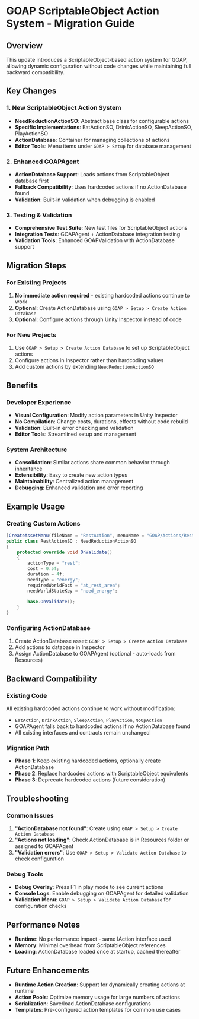 # GOAP ScriptableObject Action System - Migration Guide

## Overview
This update introduces a ScriptableObject-based action system for GOAP, allowing dynamic configuration without code changes while maintaining full backward compatibility.

## Key Changes

### 1. New ScriptableObject Action System
- **NeedReductionActionSO**: Abstract base class for configurable actions
- **Specific Implementations**: EatActionSO, DrinkActionSO, SleepActionSO, PlayActionSO
- **ActionDatabase**: Container for managing collections of actions
- **Editor Tools**: Menu items under `GOAP > Setup` for database management

### 2. Enhanced GOAPAgent
- **ActionDatabase Support**: Loads actions from ScriptableObject database first
- **Fallback Compatibility**: Uses hardcoded actions if no ActionDatabase found
- **Validation**: Built-in validation when debugging is enabled

### 3. Testing & Validation
- **Comprehensive Test Suite**: New test files for ScriptableObject actions
- **Integration Tests**: GOAPAgent + ActionDatabase integration testing
- **Validation Tools**: Enhanced GOAPValidation with ActionDatabase support

## Migration Steps

### For Existing Projects
1. **No immediate action required** - existing hardcoded actions continue to work
2. **Optional**: Create ActionDatabase using `GOAP > Setup > Create Action Database`
3. **Optional**: Configure actions through Unity Inspector instead of code

### For New Projects
1. Use `GOAP > Setup > Create Action Database` to set up ScriptableObject actions
2. Configure actions in Inspector rather than hardcoding values
3. Add custom actions by extending `NeedReductionActionSO`

## Benefits

### Developer Experience
- **Visual Configuration**: Modify action parameters in Unity Inspector
- **No Compilation**: Change costs, durations, effects without code rebuild
- **Validation**: Built-in error checking and validation
- **Editor Tools**: Streamlined setup and management

### System Architecture
- **Consolidation**: Similar actions share common behavior through inheritance
- **Extensibility**: Easy to create new action types
- **Maintainability**: Centralized action management
- **Debugging**: Enhanced validation and error reporting

## Example Usage

### Creating Custom Actions
```csharp
[CreateAssetMenu(fileName = "RestAction", menuName = "GOAP/Actions/Rest Action")]
public class RestActionSO : NeedReductionActionSO
{
    protected override void OnValidate()
    {
        actionType = "rest";
        cost = 0.5f;
        duration = 4f;
        needType = "energy";
        requiredWorldFact = "at_rest_area";
        needWorldStateKey = "need_energy";
        
        base.OnValidate();
    }
}
```

### Configuring ActionDatabase
1. Create ActionDatabase asset: `GOAP > Setup > Create Action Database`
2. Add actions to database in Inspector
3. Assign ActionDatabase to GOAPAgent (optional - auto-loads from Resources)

## Backward Compatibility

### Existing Code
All existing hardcoded actions continue to work without modification:
- `EatAction`, `DrinkAction`, `SleepAction`, `PlayAction`, `NoOpAction`
- GOAPAgent falls back to hardcoded actions if no ActionDatabase found
- All existing interfaces and contracts remain unchanged

### Migration Path
- **Phase 1**: Keep existing hardcoded actions, optionally create ActionDatabase
- **Phase 2**: Replace hardcoded actions with ScriptableObject equivalents
- **Phase 3**: Deprecate hardcoded actions (future consideration)

## Troubleshooting

### Common Issues
1. **"ActionDatabase not found"**: Create using `GOAP > Setup > Create Action Database`
2. **"Actions not loading"**: Check ActionDatabase is in Resources folder or assigned to GOAPAgent
3. **"Validation errors"**: Use `GOAP > Setup > Validate Action Database` to check configuration

### Debug Tools
- **Debug Overlay**: Press F1 in play mode to see current actions
- **Console Logs**: Enable debugging on GOAPAgent for detailed validation
- **Validation Menu**: `GOAP > Setup > Validate Action Database` for configuration checks

## Performance Notes
- **Runtime**: No performance impact - same IAction interface used
- **Memory**: Minimal overhead from ScriptableObject references
- **Loading**: ActionDatabase loaded once at startup, cached thereafter

## Future Enhancements
- **Runtime Action Creation**: Support for dynamically creating actions at runtime
- **Action Pools**: Optimize memory usage for large numbers of actions
- **Serialization**: Save/load ActionDatabase configurations
- **Templates**: Pre-configured action templates for common use cases